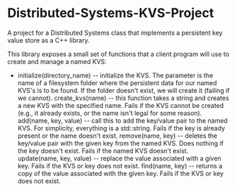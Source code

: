 # Distributed-Systems-KVS-Project
A project for a Distributed Systems class that implements a persistent key value store as a C++ library.

This library exposes a small set of functions that a client program will use to create and manage a named KVS:

- initialize(directory_name) -- initialize the KVS. The parameter is the name of a filesystem folder where the persistent data for our named KVS's is to be found. If the folder doesn't exist, we will create it (failing if we cannot).
create_kvs(name) -- this function takes a string and creates a new KVS with the specified name. Fails if the KVS cannot be created (e.g., it already exists, or the name isn't legal for some reason).
add(name, key, value) -- call this to add the key/value pair to the named KVS. For simplicity, everything is a std::string. Fails if the key is already present or the name doesn't exist.
remove(name, key) -- deletes the key/value pair with the given key from the named KVS. Does nothing if the key doesn't exist. Fails if the named KVS doesn't exist.
update(name, key, value) -- replace the value associated with a given key. Fails if the KVS or key does not exist.
find(name, key) -- returns a copy of the value associated with the given key. Fails if the KVS or key does not exist.
